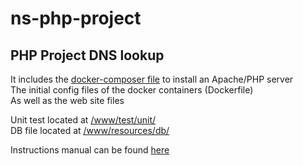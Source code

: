 # ns-php-project
<h2>PHP Project DNS lookup</h2>

<p>
It includes the <a href="https://github.com/gutiman/ns-php-project/blob/master/docker-compose.yml">docker-composer file</a> to install an Apache/PHP server <br/>
The initial config files of the docker containers (Dockerfile)<br/>
As well as the web site files<br/>
</p>

<p>
Unit test located at <a href="https://github.com/gutiman/ns-php-project/tree/master/www/test/unit">/www/test/unit/</a><br/>
DB file located at <a href="https://github.com/gutiman/ns-php-project/tree/master/www/resources/db">/www/resources/db/</a><br/>
</p>

<p>
Instructions manual can be found <a href="https://github.com/gutiman/ns-php-project/blob/master/www/test/Instructions%20manual.pdf">here</a>
</p>